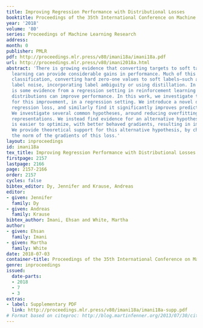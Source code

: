 ```yaml
---
title: Improving Regression Performance with Distributional Losses
booktitle: Proceedings of the 35th International Conference on Machine Learning
year: '2018'
volume: '80'
series: Proceedings of Machine Learning Research
address: 
month: 0
publisher: PMLR
pdf: http://proceedings.mlr.press/v80/imani18a/imani18a.pdf
url: http://proceedings.mlr.press/v80/imani2018a.html
abstract: 'There is growing evidence that converting targets to soft targets in supervised
  learning can provide considerable gains in performance. Much of this work has considered
  classification, converting hard zero-one values to soft labels—such as by adding
  label noise, incorporating label ambiguity or using distillation. In parallel, there
  is some evidence from a regression setting in reinforcement learning that learning
  distributions can improve performance. In this work, we investigate the reasons
  for this improvement, in a regression setting. We introduce a novel distributional
  regression loss, and similarly find it significantly improves prediction accuracy.
  We investigate several common hypotheses, around reducing overfitting and improved
  representations. We instead find evidence for an alternative hypothesis: this loss
  is easier to optimize, with better behaved gradients, resulting in improved generalization.
  We provide theoretical support for this alternative hypothesis, by characterizing
  the norm of the gradients of this loss.'
layout: inproceedings
id: imani18a
tex_title: Improving Regression Performance with Distributional Losses
firstpage: 2157
lastpage: 2166
page: 2157-2166
order: 2157
cycles: false
bibtex_editor: Dy, Jennifer and Krause, Andreas
editor:
- given: Jennifer
  family: Dy
- given: Andreas
  family: Krause
bibtex_author: Imani, Ehsan and White, Martha
author:
- given: Ehsan
  family: Imani
- given: Martha
  family: White
date: 2018-07-03
container-title: Proceedings of the 35th International Conference on Machine Learning
genre: inproceedings
issued:
  date-parts:
  - 2018
  - 7
  - 3
extras:
- label: Supplementary PDF
  link: http://proceedings.mlr.press/v80/imani18a/imani18a-supp.pdf
# Format based on citeproc: http://blog.martinfenner.org/2013/07/30/citeproc-yaml-for-bibliographies/
---
```

